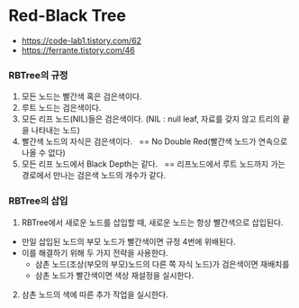 # Red-Black Tree
 - https://code-lab1.tistory.com/62
 - https://ferrante.tistory.com/46

### RBTree의 규정
 1. 모든 노드는 빨간색 혹은 검은색이다.
 2. 루트 노드는 검은색이다.
 3. 모든 리프 노드(NIL)들은 검은색이다. (NIL : null leaf, 자료를 갖지 않고 트리의 끝을 나타내는 노드)
 4. 빨간색 노드의 자식은 검은색이다.   == No Double Red(빨간색 노드가 연속으로 나올 수 없다)
 5. 모든 리프 노드에서 Black Depth는 같다.   == 리프노드에서 루트 노드까지 가는 경로에서 만나는 검은색 노드의 개수가 같다.

### RBTree의 삽입
 1. RBTree에서 새로운 노드를 삽입할 때, 새로운 노드는 항상 빨간색으로 삽입된다.
   - 만일 삽입된 노드의 부모 노드가 빨간색이면 규정 4번에 위배된다.
   - 이를 해결하기 위해 두 가지 전략을 사용한다.
     - 삼촌 노드(조상(부모의 부모)노드의 다른 쪽 자식 노드)가 검은색이면 재배치를
     - 삼촌 노드가 빨간색이면 색상 재설정을 실시한다.
 2. 삼촌 노드의 색에 따른 추가 작업을 실시한다.